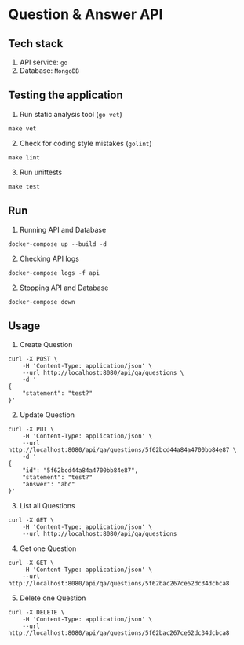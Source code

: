 # Question & Answer API

## Tech stack
1. API service: `go`
2. Database: `MongoDB`

## Testing the application
1. Run static analysis tool (`go vet`) 
```
make vet
```

2. Check for coding style mistakes (`golint`)
```
make lint
```

3. Run unittests
```
make test
```

## Run
1. Running API and Database
```
docker-compose up --build -d
```

2. Checking API logs
```
docker-compose logs -f api
```

2. Stopping API and Database
```
docker-compose down
```

## Usage

1. Create Question
```
curl -X POST \
    -H 'Content-Type: application/json' \
    --url http://localhost:8080/api/qa/questions \
    -d '
{
    "statement": "test?"
}'
```

2. Update Question
```
curl -X PUT \
    -H 'Content-Type: application/json' \
    --url http://localhost:8080/api/qa/questions/5f62bcd44a84a4700bb84e87 \
    -d '
{
    "id": "5f62bcd44a84a4700bb84e87",
    "statement": "test?"
    "answer": "abc"
}'
```

3. List all Questions
```
curl -X GET \
    -H 'Content-Type: application/json' \
    --url http://localhost:8080/api/qa/questions
```

4. Get one Question
```    
curl -X GET \
    -H 'Content-Type: application/json' \
    --url http://localhost:8080/api/qa/questions/5f62bac267ce62dc34dcbca8
```

5. Delete one Question
```
curl -X DELETE \
    -H 'Content-Type: application/json' \
    --url http://localhost:8080/api/qa/questions/5f62bac267ce62dc34dcbca8
```